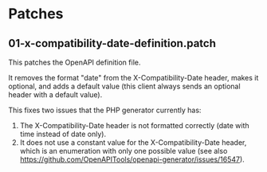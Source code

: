 # Patches

## 01-x-compatibility-date-definition.patch

This patches the OpenAPI definition file. 

It removes the format "date" from the X-Compatibility-Date header, makes it optional, and adds a
default value (this client always sends an optional header with a default value).

This fixes two issues that the PHP generator currently has:

1. The X-Compatibility-Date header is not formatted correctly (date with time instead of date only).
2. It does not use a constant value for the X-Compatibility-Date header, which is an enumeration with
   only one possible value (see also https://github.com/OpenAPITools/openapi-generator/issues/16547).
